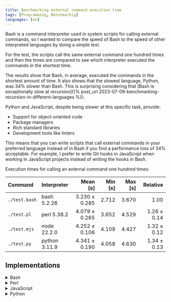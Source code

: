 ```yaml
---
title: Benchmarking external command execution time
tags: [Programming, Benchmarkig]
languages: [en]
---
```


Bash is a command interpreter used in system scripts for calling external
commands, so I wanted to compare the speed of Bash to the speed of other
interpreted languages by doing a simple test.

For the test, the scripts call the same external command one hundred times
and then the times are compared to see which interpreter executed the commands
in the shortest time.

The results show that Bash, in average, executed the commands in the shortest
amount of time. It also shows that the slowest language, Python, was 34% slower
than Bash. This is surprising considering that [Bash is exceptionally slow at
recursion]({% post_url 2023-07-09-benchmarking-recursion-in-different-languages
%}).

Python and JavaScript, despite being slower at this specific task, provide:
- Support for object-oriented code
- Package managers
- Rich standard libraries
- Development tools like linters

This means that you can write scripts that call external commands in your
preferred language instead of in Bash if you find a performance loss of 34%
acceptable. For example, I prefer to write Git hooks in JavaScript when working
in JavaScript projects instead of writing the hooks in Bash.

Execution times for calling an external command one hundred times:

| Command       | Interpreter    |      Mean [s] | Min [s] | Max [s] |    Relative |
| :------------ | :------------- | ------------: | ------: | ------: | ----------: |
| `./test.bash` | bash 5.2.26    | 3.230 ± 0.285 |   2.712 |   3.670 |        1.00 |
| `./test.pl`   | perl 5.38.2    | 4.079 ± 0.265 |   3.652 |   4.529 | 1.26 ± 0.14 |
| `./test.mjs`  | node 22.2.0    | 4.252 ± 0.106 |   4.109 |   4.427 | 1.32 ± 0.12 |
| `./test.py`   | python 3.11.9  | 4.341 ± 0.190 |   4.058 |   4.630 | 1.34 ± 0.13 |

## Implementations

<details>
<summary>Bash</summary>
{% highlight bash %}
{% include_relative assets/test.bash %}
{% endhighlight %}
</details>

<details>
<summary>Perl</summary>
{% highlight perl %}
{% include_relative assets/test.pl %}
{% endhighlight %}
</details>

<details>
<summary>JavaScript</summary>
{% highlight javascript %}
{% include_relative assets/test.mjs %}
{% endhighlight %}
</details>

<details>
<summary>Python</summary>
{% highlight python %}
{% include_relative assets/test.py %}
{% endhighlight %}
</details>
